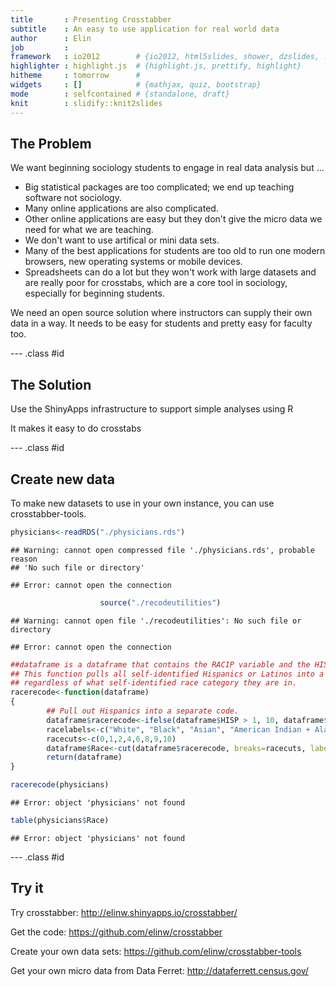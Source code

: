 ```yaml
---
title       : Presenting Crosstabber
subtitle    : An easy to use application for real world data
author      : Elin
job         : 
framework   : io2012        # {io2012, html5slides, shower, dzslides, ...}
highlighter : highlight.js  # {highlight.js, prettify, highlight}
hitheme     : tomorrow      # 
widgets     : []            # {mathjax, quiz, bootstrap}
mode        : selfcontained # {standalone, draft}
knit        : slidify::knit2slides
---
```

## The Problem

We want beginning sociology students to engage in real data analysis but ...

- Big statistical packages are too complicated; we end up teaching software not sociology.
- Many online applications are also complicated.
- Other online applications are easy but they don't give the micro data we need for what we are teaching.
- We don't want to use artifical or mini data sets.
- Many of the best applications for students are too old to run one modern browsers, new operating systems or mobile devices.
- Spreadsheets can do a lot but they won't work with large datasets and are really poor for crosstabs, which are a core tool in sociology, especially for beginning students.

We need an open source solution where instructors can supply their own data in a way.
It needs to be easy for students and pretty easy for faculty too. 

--- .class #id 

## The Solution
Use the ShinyApps infrastructure to support simple analyses using R

It makes it easy to do crosstabs


--- .class #id 

## Create new data
To make new datasets to use in your own instance, you can use crosstabber-tools.

```r
physicians<-readRDS("./physicians.rds")
```

```
## Warning: cannot open compressed file './physicians.rds', probable reason
## 'No such file or directory'
```

```
## Error: cannot open the connection
```

```r
                    source("./recodeutilities")
```

```
## Warning: cannot open file './recodeutilities': No such file or directory
```

```
## Error: cannot open the connection
```

```r
##dataframe is a dataframe that contains the RAC1P variable and the HISP variable
## This function pulls all self-identified Hispanics or Latinos into a separate group
## regardless of what self-identified race category they are in.
racerecode<-function(dataframe)
{
        ## Pull out Hispanics into a separate code.
        dataframe$racerecode<-ifelse(dataframe$HISP > 1, 10, dataframe$RAC1P)
        racelabels<-c("White", "Black", "Asian", "American Indian + Alaskan Native ", "Other", "Multiple", "Latino")
        racecuts<-c(0,1,2,4,6,8,9,10)
        dataframe$Race<-cut(dataframe$racerecode, breaks=racecuts, labels=racelabels)
        return(dataframe)
}

racerecode(physicians)
```

```
## Error: object 'physicians' not found
```

```r
table(physicians$Race)
```

```
## Error: object 'physicians' not found
```

--- .class #id 

## Try it
Try crosstabber: http://elinw.shinyapps.io/crosstabber/

Get the code: https://github.com/elinw/crosstabber

Create your own data sets: https://github.com/elinw/crosstabber-tools

Get your own micro data from Data Ferret: http://dataferrett.census.gov/


